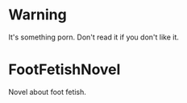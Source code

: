 # Warning
It's something porn. Don't read it if you don't like it.
# FootFetishNovel
Novel about foot fetish.

